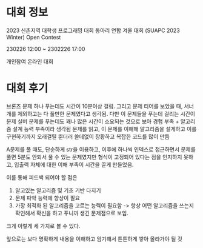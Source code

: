 # 대회 정보
2023 신촌지역 대학생 프로그래밍 대회 동아리 연합 겨울 대회 (SUAPC 2023 Winter) Open Contest

230226 12:00 ~ 2302226 17:00

개인참여 온라인 대회

# 대회 후기
브론즈 문제 하나 푸는데도 시간이 10분이상 걸림.
그리고 문제 티어를 보았을 때, 서너개를 제외하고는 다 풀만한 문제였다고 생각됨.
다만 이 문제들을 푸는데 걸리는 시간이 문제
실버 문제를 푸는데도 꽤나 많은 시간이 소요되는 것으로 보아 경험 부족 + 알고리즘 설계 능력 부족이라 생각됨
문제를 읽고, 이 문제를 이해해 알고리즘을 설게하고 이를 구현하기까지 오래걸릴 뿐더러 쓸데없이 장황하고 복잡한 코드를 많이 만듬

A문제를 풀 때도, 단순하게 str을 이용하고, 이후에 하나씩 인덱스로 접근하면서 문제를 풀면 5분도 안되서 풀 수 있는 문제였지만
형식이 고정되어 있다는 점을 인지하지 못하고, 입출력 자체에 대한 이해 부족이 시간을 끌게 만들었음.

이를 통해 피드백 되어야 할 점은

1. 알고있는 알고리즘 및 기초 기반 다지기
2. 문제 파악 능력에 향상이 필요
3. 가장 최적화 된 알고리즘을 고르는 능력이 필요함 -> 항상 어떤 알고리즘을 쓰는지 확인해서 확신을 하고 푸니까 생긴 문제점으로 보임.

크게 이렇게 세 가지로 볼 수 있다.

앞으로는 보다 명확하게 내용을 이해하고 암기해서 튼튼하게 쌓아 올라가야 될 것